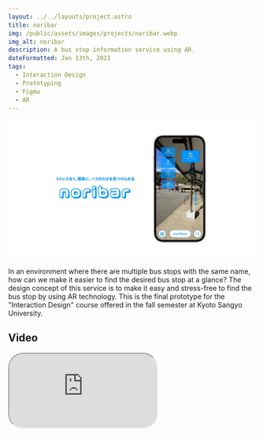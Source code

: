 ```yaml
---
layout: ../../layouts/project.astro
title: noribar
img: /public/assets/images/projects/noribar.webp
img_alt: noribar
description: A bus stop information service using AR.
dateFormatted: Jan 13th, 2023
tags:
  - Interaction Design
  - Prototyping
  - Figma
  - AR
---
```


![noribar](/public/assets/images/projects/noribar.webp)

In an environment where there are multiple bus stops with the same name, how can we make it easier to find the desired bus stop at a glance?
The design concept of this service is to make it easy and stress-free to find the bus stop by using AR technology.
This is the final prototype for the "Interaction Design" course offered in the fall semester at Kyoto Sangyo University.

<!-- <br/> -->
<!---->
<!-- 同じ名前のバス停でものりばが複数ある環境において，目的のバスのりばの場所が分かりにくいという状況を，どうすれば一目で簡単に分かるようにできるだろうか，という課題を解決するために提案するサービスである。 -->
<!-- 本サービスでは，AR 技術を活用することで，ストレスなく，簡単に，バスのりばを見つけられることをデザインコンセプトとしている。 -->
<!-- 京都産業大学情報理工学部「インタラクションデザイン論」での最終プロトタイプ。 -->

## Video

<div>
  <iframe
    src="https://www.youtube.com/embed/VB04rDQFqDM?si=SsGDSEuV9rP9vSWc"
    title="noribar PV"
    class="w-full"
    style="border-radius: 30px; aspect-ratio: 16 / 9;"
  ></iframe>
</div>

